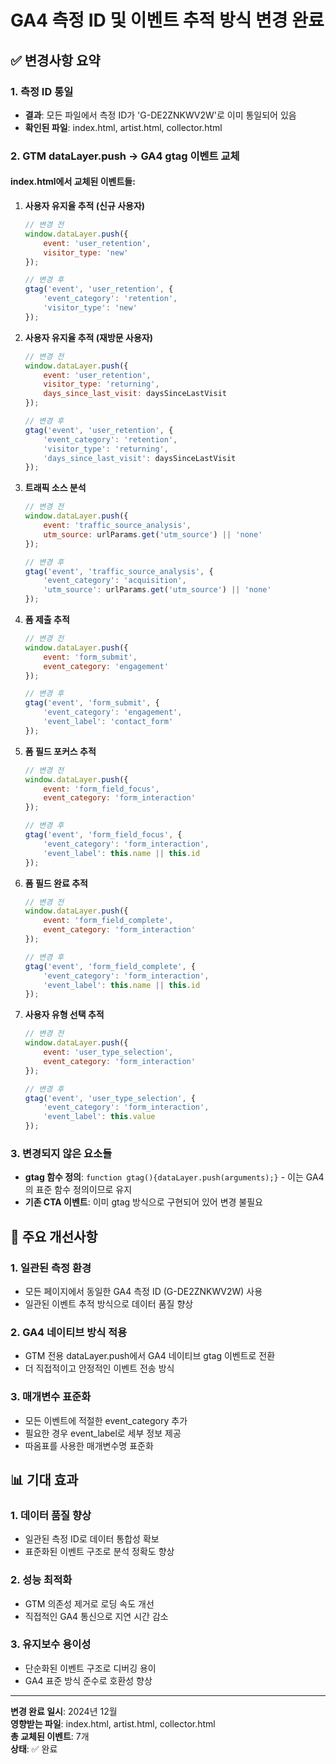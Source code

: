 # GA4 측정 ID 및 이벤트 추적 방식 변경 완료

## ✅ 변경사항 요약

### 1. 측정 ID 통일
- **결과**: 모든 파일에서 측정 ID가 'G-DE2ZNKWV2W'로 이미 통일되어 있음
- **확인된 파일**: index.html, artist.html, collector.html

### 2. GTM dataLayer.push → GA4 gtag 이벤트 교체

#### index.html에서 교체된 이벤트들:
1. **사용자 유지율 추적 (신규 사용자)**
   ```javascript
   // 변경 전
   window.dataLayer.push({
       event: 'user_retention',
       visitor_type: 'new'
   });
   
   // 변경 후
   gtag('event', 'user_retention', {
       'event_category': 'retention',
       'visitor_type': 'new'
   });
   ```

2. **사용자 유지율 추적 (재방문 사용자)**
   ```javascript
   // 변경 전
   window.dataLayer.push({
       event: 'user_retention',
       visitor_type: 'returning',
       days_since_last_visit: daysSinceLastVisit
   });
   
   // 변경 후
   gtag('event', 'user_retention', {
       'event_category': 'retention',
       'visitor_type': 'returning',
       'days_since_last_visit': daysSinceLastVisit
   });
   ```

3. **트래픽 소스 분석**
   ```javascript
   // 변경 전
   window.dataLayer.push({
       event: 'traffic_source_analysis',
       utm_source: urlParams.get('utm_source') || 'none'
   });
   
   // 변경 후
   gtag('event', 'traffic_source_analysis', {
       'event_category': 'acquisition',
       'utm_source': urlParams.get('utm_source') || 'none'
   });
   ```

4. **폼 제출 추적**
   ```javascript
   // 변경 전
   window.dataLayer.push({
       event: 'form_submit',
       event_category: 'engagement'
   });
   
   // 변경 후
   gtag('event', 'form_submit', {
       'event_category': 'engagement',
       'event_label': 'contact_form'
   });
   ```

5. **폼 필드 포커스 추적**
   ```javascript
   // 변경 전
   window.dataLayer.push({
       event: 'form_field_focus',
       event_category: 'form_interaction'
   });
   
   // 변경 후
   gtag('event', 'form_field_focus', {
       'event_category': 'form_interaction',
       'event_label': this.name || this.id
   });
   ```

6. **폼 필드 완료 추적**
   ```javascript
   // 변경 전
   window.dataLayer.push({
       event: 'form_field_complete',
       event_category: 'form_interaction'
   });
   
   // 변경 후
   gtag('event', 'form_field_complete', {
       'event_category': 'form_interaction',
       'event_label': this.name || this.id
   });
   ```

7. **사용자 유형 선택 추적**
   ```javascript
   // 변경 전
   window.dataLayer.push({
       event: 'user_type_selection',
       event_category: 'form_interaction'
   });
   
   // 변경 후
   gtag('event', 'user_type_selection', {
       'event_category': 'form_interaction',
       'event_label': this.value
   });
   ```

### 3. 변경되지 않은 요소들
- **gtag 함수 정의**: `function gtag(){dataLayer.push(arguments);}` - 이는 GA4의 표준 함수 정의이므로 유지
- **기존 CTA 이벤트**: 이미 gtag 방식으로 구현되어 있어 변경 불필요

## 🎯 주요 개선사항

### 1. 일관된 측정 환경
- 모든 페이지에서 동일한 GA4 측정 ID (G-DE2ZNKWV2W) 사용
- 일관된 이벤트 추적 방식으로 데이터 품질 향상

### 2. GA4 네이티브 방식 적용
- GTM 전용 dataLayer.push에서 GA4 네이티브 gtag 이벤트로 전환
- 더 직접적이고 안정적인 이벤트 전송 방식

### 3. 매개변수 표준화
- 모든 이벤트에 적절한 event_category 추가
- 필요한 경우 event_label로 세부 정보 제공
- 따옴표를 사용한 매개변수명 표준화

## 📊 기대 효과

### 1. 데이터 품질 향상
- 일관된 측정 ID로 데이터 통합성 확보
- 표준화된 이벤트 구조로 분석 정확도 향상

### 2. 성능 최적화
- GTM 의존성 제거로 로딩 속도 개선
- 직접적인 GA4 통신으로 지연 시간 감소

### 3. 유지보수 용이성
- 단순화된 이벤트 구조로 디버깅 용이
- GA4 표준 방식 준수로 호환성 향상

---

**변경 완료 일시**: 2024년 12월  
**영향받는 파일**: index.html, artist.html, collector.html  
**총 교체된 이벤트**: 7개  
**상태**: ✅ 완료